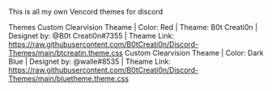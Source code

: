 This is all my own Vencord themes for discord

Themes
Custom Clearvision Theame | Color: Red | Theame: B0t Creati0n | Designet by: @B0t Creati0n#7355 | Theame Link: https://raw.githubusercontent.com/B0tCreati0n/Discord-Themes/main/btcreatin.theme.css
Custom Clearvision Theame | Color: Dark Blue | Designet by: @walle#8535 | Theame Link: https://raw.githubusercontent.com/B0tCreati0n/Discord-Themes/main/bluetheme.theme.css
